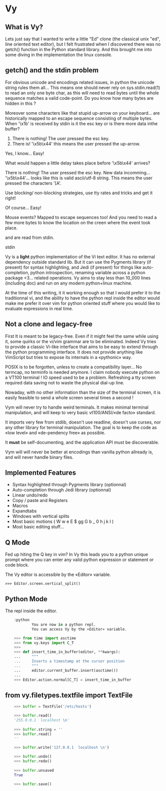 Vy
===

What is Vy?
-----------

Lets just say that I wanted to write a little "Ed" clone (the classical
unix "ed", line oriented text editor), but I felt frustrated when I
discovered there was no getch() function in the Python standard library.
And this brought me into some diving in the implementation the linux
console.

getch() and the stdin problem
-----------------

For obvious unicode and encodings related issues, in python the unicode
string rules them all... This means one should never rely on
sys.stdin.read(1) to read an only one byte char, as this will need to
read bytes until the whole sequence matches a valid code-point.  Do you
know how many bytes are hidden in this ? 

Moreover some characters like that stupid up-arrow on your keyboard...
are historically mapped to an escape sequence consisting of multiple
bytes.  When '\x1b' is received by stdin is it the esc key or is there
more data inthe buffer?

1. There is nothing! The user pressed the esc key.
2. There is! '\x5b\x44' this means the user pressed the up-arrow.

Yes, I know... Easy!

What would happen a little delay takes place before '\x5b\x44' arrives?

There is nothing! The user pressed the esc key.
New data incomming... '\x5b\x44'... looks like this is valid ascii/utf-8 string.
This means the user pressed the characters '[A'.

Use blocking/ non-blocking strategies, use tty rates and tricks and get it right!

Of course... Easy!

Mouse events?  Mapped to escape sequences too!  And you need to read a
few more bytes to know the location on the creen where the event took place.

 and are read from stdin.

stdin 

Vy is a **light** python implementation of the Vi text editor.  It has
no external dependency outside standard lib.  But it can use the
Pygments library (if present) for syntax highlighting, and Jedi (if
present) for things like auto-completion, python introspection, renaming
variable across a python package <3... related operations.  Vy aims to
stay less than 10_000 lines (including doc) and run on any modern
python+linux machine.

At the time of this writing, it it working enough so that I would prefer
it to the traditionnal vi, and the ability to have the python repl
inside the editor would make me prefer it over vim for python oriented
stuff where you would like to evaluate expressions in real time.

Not a clone and legacy-free
---------------------------

First It is meant to be legacy-free.  Even if it might feel the same
while using it, some quirks or the vi/vim grammar are to be eliminated.
Indeed Vy tries to provide a classic Vi-like interface that aims to be
easy to extend through the python programming interface.  It does not
provide anything like VimScript but tries to expose its internals in a
«pythonic» way.

POSIX is to be forgotten, unless to create a compatibility layer... No
termcap, no terminfo is needed anymore.  I claim nobody execute python
on a VT100 terminal ! IO speed used to be a problem.  Refreshing a tty
screen required data saving not to waste the physical dial-up line.

Nowaday, with no other information than the size of the terminal screen,
it is easily feasible to send a whole screen several times a second !

Vym will never try to handle weird terminals.  It makes minimal terminal
manipulation, and will keep to very basic vt100/ANSI/«de facto»
standard.

It imports very few from stdlib, doesn't use readline, doesn't use
curses, nor any other library for terminal manipulation.  The goal is to
keep the code as «low level» and «de-pendency free» as possible.

It **must** be self-documenting, and the application API must be
discoverable.

Vym will will never be better at encodings than vanilla python allready
is, and will never handle binary files.

Implemented Features
--------------------

* Syntax highlighted through Pygments library (optionnal)
* Auto-completion through Jedi library (optionnal)
* Linear undo/redo
* Copy / paste and Registers
* Macros
* Expandtabs
* Windows with vertical splits
* Most basic motions ( W w e E $ gg G b _ 0 h j k l )
* Most basic editing stuff...


Q Mode
------

Fed up hiting the Q key in vim?  In Vy this leads you to a python unique
prompt where you can enter any valid python expression or statement or
code block.

The Vy editor is accessible by the «Editor» variable.
    
    >>> Editor.screen.vertical_split()


Python Mode
-----------
The repl inside the editor.
```py
    :python
            You are now in a python repl.
            You can access Vy by the «Editor» variable.

    >>> from time import asctime
	>>> from vy.keys import C_T
	>>> 
	>>> def insert_time_in_buffer(editor, **kwargs):
	... 	"""
	...		Inserts a timestamp at the cursor position
	...		"""
    ... 	editor.current_buffer.insert(asctime())
	...
	>>> Editor.action.normal[C_T] = insert_time_in_buffer
```

from vy.filetypes.textfile import TextFile
------------------------------------------

```py
    >>> buffer = TextFile('/etc/hosts')

    >>> buffer.read()
    '255.0.0.1  localhost \n'
    
    >>> buffer.string = ''
    >>> buffer.read()
    ''

    >>> buffer.write('127.0.0.1  localhost \n')

    >>> buffer.undo()
    >>> buffer.redo()
    
    >>> buffer.unsaved
    True

    >>> buffer.save()
```
